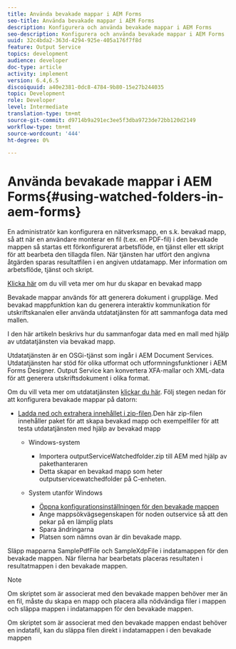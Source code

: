 ```yaml
---
title: Använda bevakade mappar i AEM Forms
seo-title: Använda bevakade mappar i AEM Forms
description: Konfigurera och använda bevakade mappar i AEM Forms
seo-description: Konfigurera och använda bevakade mappar i AEM Forms
uuid: 32c4bda2-363d-4294-925e-405a176f7f8d
feature: Output Service
topics: development
audience: developer
doc-type: article
activity: implement
version: 6.4,6.5
discoiquuid: a40e2381-0dc8-4784-9b80-15e27b244035
topic: Development
role: Developer
level: Intermediate
translation-type: tm+mt
source-git-commit: d9714b9a291ec3ee5f3dba9723de72bb120d2149
workflow-type: tm+mt
source-wordcount: '444'
ht-degree: 0%

---
```



# Använda bevakade mappar i AEM Forms{#using-watched-folders-in-aem-forms}

En administratör kan konfigurera en nätverksmapp, en s.k. bevakad mapp, så att när en användare monterar en fil (t.ex. en PDF-fil) i den bevakade mappen så startas ett förkonfigurerat arbetsflöde, en tjänst eller ett skript för att bearbeta den tillagda filen. När tjänsten har utfört den angivna åtgärden sparas resultatfilen i en angiven utdatamapp. Mer information om arbetsflöde, tjänst och skript.

[Klicka här](https://helpx.adobe.com/experience-manager/6-4/forms/using/Creating-Configure-watched-folder.html) om du vill veta mer om hur du skapar en bevakad mapp

Bevakade mappar används för att generera dokument i gruppläge. Med bevakad mappfunktion kan du generera interaktiv kommunikation för utskriftskanalen eller använda utdatatjänsten för att sammanfoga data med mallen.

I den här artikeln beskrivs hur du sammanfogar data med en mall med hjälp av utdatatjänsten via bevakad mapp.

Utdatatjänsten är en OSGi-tjänst som ingår i AEM Document Services. Utdatatjänsten har stöd för olika utformat och utformningsfunktioner i AEM Forms Designer. Output Service kan konvertera XFA-mallar och XML-data för att generera utskriftsdokument i olika format.

Om du vill veta mer om utdatatjänsten [klickar du här](https://helpx.adobe.com/aem-forms/6/output-service.html).
Följ stegen nedan för att konfigurera bevakade mappar på datorn:
* [Ladda ned och extrahera innehållet i zip-filen](assets/outputservicewatchedfolderkt.zip).Den här zip-filen innehåller paket för att skapa bevakad mapp och exempelfiler för att testa utdatatjänsten med hjälp av bevakad mapp
   * Windows-system

      * Importera outputServiceWatchedfolder.zip till AEM med hjälp av pakethanteraren
      * Detta skapar en bevakad mapp som heter outputservicewatchedfolder på C-enheten.
   * System utanför Windows
      * [Öppna konfigurationsinställningen för den bevakade mappen](http://localhost:4502/crx/de/index.jsp#/etc/fd/watchfolder/config/outputservice)
      * Ange mappsökvägsegenskapen för noden outservice så att den pekar på en lämplig plats
      * Spara ändringarna
      * Platsen som nämns ovan är din bevakade mapp.

Släpp mapparna SamplePdfFile och SampleXdpFile i indatamappen för den bevakade mappen. När filerna har bearbetats placeras resultaten i resultatmappen i den bevakade mappen.


>[!NOTE]
>
>Om skriptet som är associerat med den bevakade mappen behöver mer än en fil, måste du skapa en mapp och placera alla nödvändiga filer i mappen och släppa mappen i indatamappen för den bevakade mappen.
>
>Om skriptet som är associerat med den bevakade mappen endast behöver en indatafil, kan du släppa filen direkt i indatamappen i den bevakade mappen


